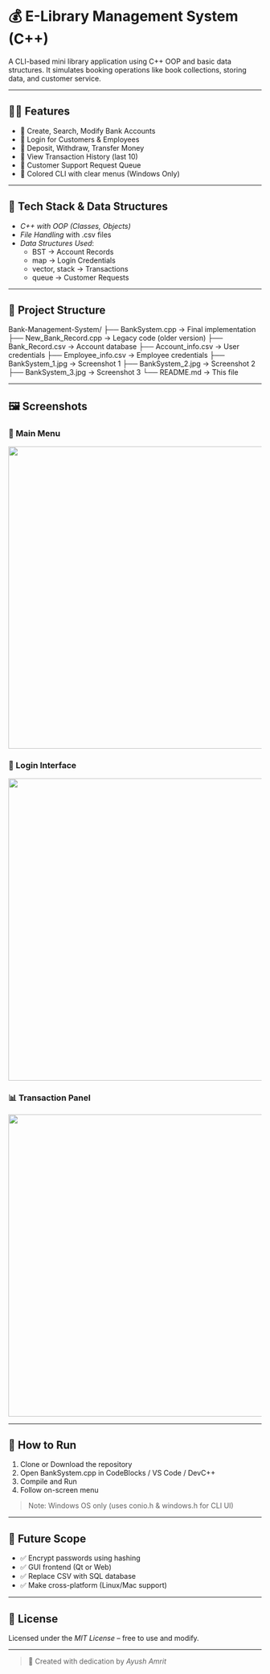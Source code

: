 # 💰 E-Library Management System (C++)

A CLI-based mini library application using C++ OOP and basic data structures. It simulates booking operations like book collections, storing data, and customer service.

---

## 🧑‍💻 Features

- 👤 Create, Search, Modify Bank Accounts  
- 🔐 Login for Customers & Employees  
- 💸 Deposit, Withdraw, Transfer Money  
- 📜 View Transaction History (last 10)  
- 🧾 Customer Support Request Queue  
- 🎨 Colored CLI with clear menus (Windows Only)

---

## 🧠 Tech Stack & Data Structures

- *C++ with OOP (Classes, Objects)*
- *File Handling* with .csv files  
- *Data Structures Used*:
  - BST → Account Records
  - map → Login Credentials
  - vector, stack → Transactions
  - queue → Customer Requests

---

## 📁 Project Structure


Bank-Management-System/
├── BankSystem.cpp         → Final implementation
├── New_Bank_Record.cpp    → Legacy code (older version)
├── Bank_Record.csv        → Account database
├── Account_info.csv       → User credentials
├── Employee_info.csv      → Employee credentials
├── BankSystem_1.jpg       → Screenshot 1
├── BankSystem_2.jpg       → Screenshot 2
├── BankSystem_3.jpg       → Screenshot 3
└── README.md              → This file


---

## 🖼 Screenshots

### 🧭 Main Menu
<img src="BankSystem_1.jpg" width="600"/>

### 🔐 Login Interface
<img src="BankSystem_2.jpg" width="600"/>

### 📊 Transaction Panel
<img src="BankSystem_3.jpg" width="600"/>

---

## 🔧 How to Run

1. Clone or Download the repository  
2. Open BankSystem.cpp in CodeBlocks / VS Code / DevC++  
3. Compile and Run  
4. Follow on-screen menu

> Note: Windows OS only (uses conio.h & windows.h for CLI UI)

---

## 🌱 Future Scope

- ✅ Encrypt passwords using hashing
- ✅ GUI frontend (Qt or Web)
- ✅ Replace CSV with SQL database
- ✅ Make cross-platform (Linux/Mac support)

---

## 📜 License

Licensed under the *MIT License* – free to use and modify.

---

> 💬 Created with dedication by *Ayush Amrit*

